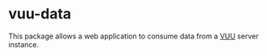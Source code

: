 # vuu-data

This package allows a web application to consume data from a [VUU](https://https://vuu.finos.org/docs/introduction/intro/) server instance.
